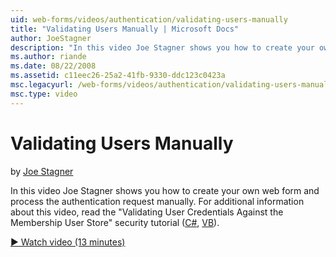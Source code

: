 ```yaml
---
uid: web-forms/videos/authentication/validating-users-manually
title: "Validating Users Manually | Microsoft Docs"
author: JoeStagner
description: "In this video Joe Stagner shows you how to create your own web form and process the authentication request manually. For additional information about this vi..."
ms.author: riande
ms.date: 08/22/2008
ms.assetid: c11eec26-25a2-41fb-9330-ddc123c0423a
msc.legacyurl: /web-forms/videos/authentication/validating-users-manually
msc.type: video
---
```

# Validating Users Manually

by [Joe Stagner](https://github.com/JoeStagner)

In this video Joe Stagner shows you how to create your own web form and process the authentication request manually. For additional information about this video, read the "Validating User Credentials Against the Membership User Store" security tutorial ([C#](../../overview/older-versions-security/membership/validating-user-credentials-against-the-membership-user-store-cs.md), [VB](../../overview/older-versions-security/membership/validating-user-credentials-against-the-membership-user-store-vb.md)).

[&#9654; Watch video (13 minutes)](https://channel9.msdn.com/Blogs/ASP-NET-Site-Videos/validating-users-manually)

